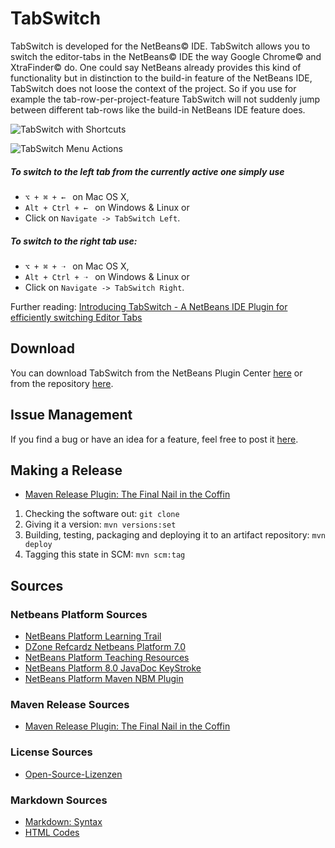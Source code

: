 # TabSwitch
TabSwitch is developed for the NetBeans&copy; IDE.
TabSwitch allows you to switch the editor-tabs in the NetBeans&copy; IDE the way Google Chrome&copy; and XtraFinder&copy; do.
One could say NetBeans already provides this kind of functionality but in distinction to the build-in feature of the NetBeans IDE, TabSwitch does not loose the context of the project.
So if you use for example the tab-row-per-project-feature TabSwitch will not suddenly jump between different tab-rows like the build-in NetBeans IDE feature does.

![TabSwitch with Shortcuts](https://raw.github.com/Yserz/TabSwitch/master/doc/TabSwitchTabs.gif)

![TabSwitch Menu Actions](https://raw.github.com/Yserz/TabSwitch/master/doc/TabSwitchMenu.png)


##### To switch to the left tab from the currently active one simply use 

- <code>⌥ + ⌘ + &#8592; </code> on Mac OS X,
- <code>Alt + Ctrl + &#8592; </code> on Windows & Linux or
- Click on <code>Navigate -> TabSwitch Left</code>.

##### To switch to the right tab use: 

- <code>⌥ + ⌘ + &#10141; </code> on Mac OS X,
- <code>Alt + Ctrl + &#10141; </code> on Windows & Linux or
- Click on <code>Navigate -> TabSwitch Right</code>.

Further reading: <a href="http://beanbelt.blogspot.de/2014/04/introducing-tabswitch-netbeans-ide.html">Introducing TabSwitch - A NetBeans IDE Plugin for efficiently switching Editor Tabs</a>

## Download
You can download TabSwitch from the NetBeans Plugin Center <a href="http://plugins.netbeans.org/plugin/54634/?show=true">here</a> or <br />
from the repository <a href="https://bitbucket.org/api/1.0/repositories/Yserz/ownmavenrepo/raw/HEAD/de/yser/TabSwitch/0.1/TabSwitch-0.1.nbm" type="application/octet-stream">here</a>.

## Issue Management
If you find a bug or have an idea for a feature, feel free to post it [here](https://github.com/Yserz/TabSwitch/issues).

## Making a Release
- [Maven Release Plugin: The Final Nail in the Coffin](http://axelfontaine.com/blog/final-nail.html)

1. Checking the software out: <code>git clone</code>
2. Giving it a version: <code>mvn versions:set</code>
3. Building, testing, packaging and deploying it to an artifact repository: <code>mvn deploy</code>
4. Tagging this state in SCM: <code>mvn scm:tag</code>

## Sources

### Netbeans Platform Sources
- [NetBeans Platform Learning Trail](https://netbeans.org/features/platform/all-docs.html)
- [DZone Refcardz Netbeans Platform 7.0](http://refcardz.dzone.com/refcardz/netbeans-platform-70)
- [NetBeans Platform Teaching Resources](https://edu.netbeans.org/contrib/slides/netbeans-platform/)
- [NetBeans Platform 8.0 JavaDoc KeyStroke](http://bits.netbeans.org/dev/javadoc/org-openide-util/org/openide/util/Utilities.html#keyToString(javax.swing.KeyStroke))
- [NetBeans Platform Maven NBM Plugin](http://mojo.codehaus.org/nbm-maven/nbm-maven-plugin/nbm-mojo.html)

### Maven Release Sources
- [Maven Release Plugin: The Final Nail in the Coffin](http://axelfontaine.com/blog/final-nail.html)

### License Sources
- [Open-Source-Lizenzen](http://www.heise.de/open/artikel/Open-Source-Lizenzen-221957.html)

### Markdown Sources
- [Markdown: Syntax](http://daringfireball.net/projects/markdown/syntax)
- [HTML Codes](http://character-code.com/arrows-html-codes.php)

